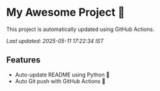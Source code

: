 # My Awesome Project 🚀

This project is automatically updated using GitHub Actions.

_Last updated: 2025-05-11 17:22:34 IST_

## Features
- Auto-update README using Python 🐍
- Auto Git push with GitHub Actions 🤖
